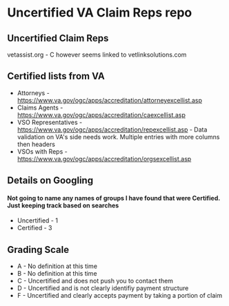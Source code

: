 # Uncertified VA Claim Reps repo

## Uncertified Claim Reps
vetassist.org - C however seems linked to vetlinksolutions.com

## Certified lists from VA
- Attorneys - https://www.va.gov/ogc/apps/accreditation/attorneyexcellist.asp
- Claims Agents - https://www.va.gov/ogc/apps/accreditation/caexcellist.asp
- VSO Representatives - https://www.va.gov/ogc/apps/accreditation/repexcellist.asp - Data validation on VA's side needs work. Multiple entries with more columns then headers
- VSOs with Reps - https://www.va.gov/ogc/apps/accreditation/orgsexcellist.asp

## Details on Googling
#### Not going to name any names of groups I have found that were Certified. Just keeping track based on searches
- Uncertified - 1
- Certified - 3


## Grading Scale
- A - No definition at this time
- B - No definition at this time
- C - Uncertified and does not push you to contact them
- D - Uncertified and is not clearly identifiy payment structure
- F - Uncertified and clearly accepts payment by taking a portion of claim